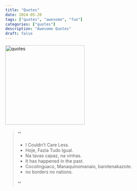 ```yaml
---
title: "Quotes"
date: 2024-05-20
tags: ["quotes", "awesome", "fun"]
categories: ["quotes"]
description: "Awesome Quotes"
draft: false
---
```


<img src="https://img.freepik.com/free-vector/6-quotation-marks-signs_78370-917.jpg?w=1380&t=st=1716246528~exp=1716247128~hmac=ddf355ee31df61c160ba95ee98fd3d317b13da50f930a4d73fdbaf44e6c60d98" alt="quotes" width="250" height="250">

> #### ''
> - I Couldn't Care Less.
> - Hoje, Fazia Tudo Igual.
> - Na tavas capaz, na vinhas.
> - It has happened in the past.
> - Cocolinguaco, Manaquinomanaio, barotenakazote.
> - no borders no nations.
> #### ''
